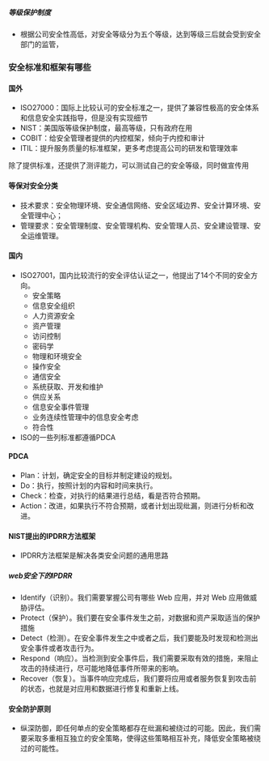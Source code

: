 ### 



##### 等级保护制度

- 根据公司安全性高低，对安全等级分为五个等级，达到等级三后就会受到安全部门的监管，



### 安全标准和框架有哪些

#### 国外

- ISO27000：国际上比较认可的安全标准之一，提供了兼容性极高的安全体系和信息安全实践指导，但是没有实现细节
- NIST：美国版等级保护制度，最高等级，只有政府在用
- COBIT：给安全管理者提供的内控框架，倾向于内控和审计
- ITIL：提升服务质量的标准框架，更多考虑提高公司的研发和管理效率



除了提供标准，还提供了测评能力，可以测试自己的安全等级，同时做宣传用



#### 等保对安全分类

- 技术要求：安全物理环境、安全通信网络、安全区域边界、安全计算环境、安全管理中心；
- 管理要求：安全管理制度、安全管理机构、安全管理人员、安全建设管理、安全运维管理。



#### 国内

- ISO27001，国内比较流行的安全评估认证之一，他提出了14个不同的安全方向。
  - 安全策略
  - 信息安全组织
  - 人力资源安全
  - 资产管理
  - 访问控制
  - 密码学
  - 物理和环境安全
  - 操作安全
  - 通信安全
  - 系统获取、开发和维护
  - 供应关系
  - 信息安全事件管理
  - 业务连续性管理中的信息安全考虑
  - 符合性
- ISO的一些列标准都遵循PDCA



#### PDCA

- Plan：计划，确定安全的目标并制定建设的规划。
- Do：执行，按照计划的内容和时间来执行。
- Check：检查，对执行的结果进行总结，看是否符合预期。
- Action：改进，如果执行不符合预期，或者计划出现纰漏，则进行分析和改进。



#### NIST提出的IPDRR方法框架

- IPDRR方法框架是解决各类安全问题的通用思路



##### web安全下的IPDRR

-  Identify（识别）。我们需要掌握公司有哪些 Web 应用，并对 Web 应用做威胁评估。
-  Protect（保护）。我们要在安全事件发生之前，对数据和资产采取适当的保护措施
-  Detect（检测）。在安全事件发生之中或者之后，我们要能及时发现和检测出安全事件或者攻击行为。
-  Respond（响应）。当检测到安全事件后，我们需要采取有效的措施，来阻止攻击的持续进行，尽可能地降低事件所带来的影响。
- Recover（恢复）。当事件响应完成后，我们要将应用或者服务恢复到攻击前的状态，也就是对应用和数据进行修复和重新上线。







#### 安全防护原则

- 纵深防御，即任何单点的安全策略都存在纰漏和被绕过的可能。因此，我们需要采取多重相互独立的安全策略，使得这些策略相互补充，降低安全策略被绕过的可能性。